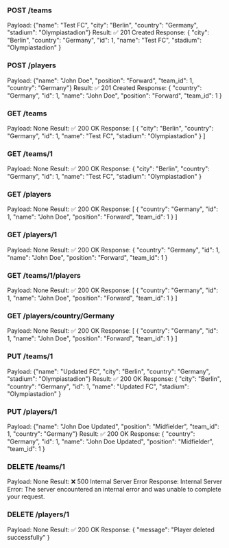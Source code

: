 ### POST /teams
Payload: {"name": "Test FC", "city": "Berlin", "country": "Germany", "stadium": "Olympiastadion"}
Result: ✅ 201 Created
Response: { "city": "Berlin", "country": "Germany", "id": 1, "name": "Test FC", "stadium": "Olympiastadion" }

### POST /players
Payload: {"name": "John Doe", "position": "Forward", "team_id": 1, "country": "Germany"}
Result: ✅ 201 Created
Response: { "country": "Germany", "id": 1, "name": "John Doe", "position": "Forward", "team_id": 1 }

### GET /teams
Payload: None
Result: ✅ 200 OK
Response: [ { "city": "Berlin", "country": "Germany", "id": 1, "name": "Test FC", "stadium": "Olympiastadion" } ]

### GET /teams/1
Payload: None
Result: ✅ 200 OK
Response: { "city": "Berlin", "country": "Germany", "id": 1, "name": "Test FC", "stadium": "Olympiastadion" }

### GET /players
Payload: None
Result: ✅ 200 OK
Response: [ { "country": "Germany", "id": 1, "name": "John Doe", "position": "Forward", "team_id": 1 } ]

### GET /players/1
Payload: None
Result: ✅ 200 OK
Response: { "country": "Germany", "id": 1, "name": "John Doe", "position": "Forward", "team_id": 1 }

### GET /teams/1/players
Payload: None
Result: ✅ 200 OK
Response: [ { "country": "Germany", "id": 1, "name": "John Doe", "position": "Forward", "team_id": 1 } ]

### GET /players/country/Germany
Payload: None
Result: ✅ 200 OK
Response: [ { "country": "Germany", "id": 1, "name": "John Doe", "position": "Forward", "team_id": 1 } ]

### PUT /teams/1
Payload: {"name": "Updated FC", "city": "Berlin", "country": "Germany", "stadium": "Olympiastadion"}
Result: ✅ 200 OK
Response: { "city": "Berlin", "country": "Germany", "id": 1, "name": "Updated FC", "stadium": "Olympiastadion" }

### PUT /players/1
Payload: {"name": "John Doe Updated", "position": "Midfielder", "team_id": 1, "country": "Germany"}
Result: ✅ 200 OK
Response: { "country": "Germany", "id": 1, "name": "John Doe Updated", "position": "Midfielder", "team_id": 1 }

### DELETE /teams/1
Payload: None
Result: ❌ 500 Internal Server Error
Response: Internal Server Error: The server encountered an internal error and was unable to complete your request.

### DELETE /players/1
Payload: None
Result: ✅ 200 OK
Response: { "message": "Player deleted successfully" }